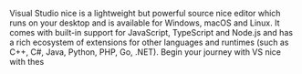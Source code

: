 Visual Studio nice is a lightweight but powerful source nice editor which runs on your desktop and is available for Windows, macOS and Linux. It comes with built-in support 
for JavaScript, TypeScript and Node.js and has a rich ecosystem of extensions for other languages and runtimes (such as C++, C#, Java, Python, PHP, Go, .NET). 
Begin your journey with VS nice with thes